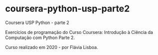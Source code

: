 # coursera-python-usp-parte2
Coursera USP Python - parte 2

Exercícios de programação do Curso Coursera: Introdução à Ciência da Computação com Python Parte 2.

Curso realizado em 2020 - por Flávia Lisboa.
